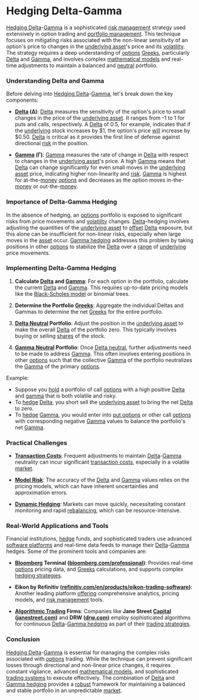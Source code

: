# Hedging Delta-Gamma

[Hedging Delta](../h/hedging_delta.md)-[Gamma](../g/gamma.md) is a sophisticated [risk management](../r/risk_management.md) strategy used extensively in option trading and [portfolio management](../p/portfolio_management.md). This technique focuses on mitigating risks associated with the non-linear sensitivity of an option's price to changes in the [underlying asset](../u/underlying_asset.md)'s price and its [volatility](../v/volatility.md). The strategy requires a deep understanding of [options](../o/options.md) [Greeks](../g/greeks.md), particularly [Delta](../d/delta.md) and [Gamma](../g/gamma.md), and involves complex [mathematical models](../m/mathematical_models_in_trading.md) and real-time adjustments to maintain a balanced and [neutral](../n/neutral.md) portfolio.

### Understanding Delta and Gamma

Before delving into [Hedging Delta](../h/hedging_delta.md)-[Gamma](../g/gamma.md), let's break down the key components:

- **[Delta](../d/delta.md) (Δ)**: [Delta](../d/delta.md) measures the sensitivity of the option's price to small changes in the price of the [underlying asset](../u/underlying_asset.md). It ranges from -1 to 1 for puts and calls, respectively. A [Delta](../d/delta.md) of 0.5, for example, indicates that if the [underlying](../u/underlying.md) stock increases by $1, the option's price [will](../w/will.md) increase by $0.50. [Delta](../d/delta.md) is critical as it provides the first line of defense against directional [risk](../r/risk.md) in the position.

- **[Gamma](../g/gamma.md) (Γ)**: [Gamma](../g/gamma.md) measures the rate of change in [Delta](../d/delta.md) with respect to changes in the [underlying asset](../u/underlying_asset.md)'s price. A high [Gamma](../g/gamma.md) means that [Delta](../d/delta.md) can change significantly for even small moves in the [underlying asset](../u/underlying_asset.md) price, indicating higher non-linearity and [risk](../r/risk.md). [Gamma](../g/gamma.md) is highest for at-the-[money](../m/money.md) [options](../o/options.md) and decreases as the option moves in-the-[money](../m/money.md) or out-the-[money](../m/money.md).

### Importance of Delta-Gamma Hedging

In the absence of hedging, an [options](../o/options.md) portfolio is exposed to significant risks from price movements and [volatility](../v/volatility.md) changes. [Delta](../d/delta.md)-hedging involves adjusting the quantities of the [underlying asset](../u/underlying_asset.md) to [offset](../o/offset.md) [Delta](../d/delta.md) exposure, but this alone can be insufficient for non-linear risks, especially when large moves in the [asset](../a/asset.md) occur. [Gamma hedging](../g/gamma_hedging.md) addresses this problem by taking positions in other [options](../o/options.md) to stabilize the [Delta](../d/delta.md) over a [range](../r/range.md) of [underlying](../u/underlying.md) price movements.

### Implementing Delta-Gamma Hedging

1. **Calculate [Delta](../d/delta.md) and [Gamma](../g/gamma.md)**: For each option in the portfolio, calculate the current [Delta](../d/delta.md) and [Gamma](../g/gamma.md). This requires up-to-date pricing models like the [Black-Scholes model](../b/black-scholes_model.md) or binomial trees.

2. **Determine the Portfolio [Greeks](../g/greeks.md)**: Aggregate the individual Deltas and Gammas to determine the net [Greeks](../g/greeks.md) for the entire portfolio. 

3. **[Delta Neutral](../d/delta_neutral.md) Portfolio**: Adjust the position in the [underlying asset](../u/underlying_asset.md) to make the overall [Delta](../d/delta.md) of the portfolio zero. This typically involves buying or selling [shares](../s/shares.md) of the stock.

4. **[Gamma Neutral](../g/gamma_neutral.md) Portfolio**: Once [Delta neutral](../d/delta_neutral.md), further adjustments need to be made to address [Gamma](../g/gamma.md). This often involves entering positions in other [options](../o/options.md) such that the collective [Gamma](../g/gamma.md) of the portfolio neutralizes the [Gamma](../g/gamma.md) of the primary [options](../o/options.md).

Example:
- Suppose you [hold](../h/hold.md) a portfolio of call [options](../o/options.md) with a high positive [Delta](../d/delta.md) and [gamma](../g/gamma.md) that is both volatile and risky.
- To [hedge](../h/hedge.md) [Delta](../d/delta.md), you short sell the [underlying asset](../u/underlying_asset.md) to bring the net [Delta](../d/delta.md) to zero.
- To [hedge](../h/hedge.md) [Gamma](../g/gamma.md), you would enter into [put options](../p/put_options.md) or other call [options](../o/options.md) with corresponding negative [Gamma](../g/gamma.md) values to balance the portfolio's net [Gamma](../g/gamma.md).

### Practical Challenges

- **[Transaction Costs](../t/transaction_costs.md)**: Frequent adjustments to maintain [Delta](../d/delta.md)-[Gamma](../g/gamma.md) neutrality can incur significant [transaction costs](../t/transaction_costs.md), especially in a volatile [market](../m/market.md).

- **[Model Risk](../m/model_risk.md)**: The accuracy of the [Delta](../d/delta.md) and [Gamma](../g/gamma.md) values relies on the pricing models, which can have inherent uncertainties and approximation errors.

- **[Dynamic Hedging](../d/dynamic_hedging.md)**: Markets can move quickly, necessitating constant monitoring and rapid [rebalancing](../r/rebalancing.md), which can be resource-intensive.

### Real-World Applications and Tools

Financial institutions, [hedge](../h/hedge.md) funds, and sophisticated traders use advanced [software platforms](../s/software_platforms_for_trading.md) and real-time data feeds to manage their [Delta](../d/delta.md)-[Gamma](../g/gamma.md) hedges. Some of the prominent tools and companies are:

- **[Bloomberg](../b/bloomberg.md) Terminal ([bloomberg.com/professional](https://www.bloomberg.com/professional/))**: Provides real-time [options](../o/options.md) pricing data, and [Greeks](../g/greeks.md) calculations, and supports complex [hedging strategies](../h/hedging_strategies.md).

- **Eikon by Refinitiv ([refinitiv.com/en/products/eikon-trading-software](https://www.refinitiv.com/en/products/eikon-trading-software))**: Another leading platform [offering](../o/offering.md) comprehensive analytics, pricing models, and [risk management](../r/risk_management.md) tools.

- **[Algorithmic Trading](../a/algorithmic_trading.md) Firms**: Companies like **Jane Street [Capital](../c/capital.md) ([janestreet.com](https://www.janestreet.com/))** and **DRW ([drw.com](https://drw.com/))** employ sophisticated algorithms for continuous [Delta](../d/delta.md)-[Gamma hedging](../g/gamma_hedging.md) as part of their [trading strategies](../t/trading_strategies.md).

### Conclusion

[Hedging Delta](../h/hedging_delta.md)-[Gamma](../g/gamma.md) is essential for managing the complex risks associated with [options](../o/options.md) trading. While the technique can prevent significant losses through directional and non-linear price changes, it requires constant vigilance, advanced [mathematical models](../m/mathematical_models_in_trading.md), and sophisticated [trading systems](../t/trading_systems.md) to execute effectively. The combination of [Delta](../d/delta.md) and [Gamma hedging](../g/gamma_hedging.md) provides a [robust](../r/robust.md) framework for maintaining a balanced and stable portfolio in an unpredictable [market](../m/market.md).

